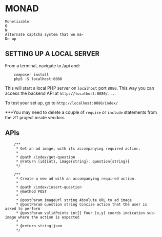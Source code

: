MONAD
=====

```
Monetizable
O
N
Alternate captcha system that we ma-
De up
```

SETTING UP A LOCAL SERVER
-------------------------

From a terminal, navigate to /api and:

```
    composer install
    php5 -S localhost:8080
```

This will start a local PHP server on ```localhost``` port ```8080```. This way you can access the backend API
at ```http://localhost:8080/...```.

To test your set up, go to ```http://localhost:8080/index/```

***You may need to delete a couple of ```require``` or ```include``` statements from the zf1 project inside vendors

APIs
----

```
    /**
     * Get an ad image, with its accompanying required action.
     *
     * @path /index/get-question
     * @return [id{int}, image{string}, question{string}]
     */
```

```
    /**
     * Create a new ad with an accompanying required action.
     *
     * @path /index/insert-question
     * @method POST
     *
     * @postParam imageUrl string Absolute URL to ad image
     * @postParam question string Concise action that the user is asked to perform
     * @postParam validPoints int[] Four [x,y] coords indication sub-image where the action is expected
     *
     * @return string|json
     */
```
